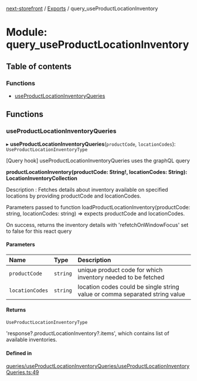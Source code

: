 [next-storefront](../README.md) / [Exports](../modules.md) / query_useProductLocationInventory

# Module: query_useProductLocationInventory

## Table of contents

### Functions

- [useProductLocationInventoryQueries](query_useProductLocationInventory.md#useproductlocationinventoryqueries)

## Functions

### useProductLocationInventoryQueries

▸ **useProductLocationInventoryQueries**(`productCode`, `locationCodes`): `UseProductLocationInventoryType`

[Query hook] useProductLocationInventoryQueries uses the graphQL query

<b>productLocationInventory(productCode: String!, locationCodes: String): LocationInventoryCollection</b>

Description : Fetches details about inventory available on specified locations by providing productCode and locationCodes.

Parameters passed to function loadProductLocationInventory(productCode: string, locationCodes: string) => expects productCode and locationCodes.

On success, returns the inventory details with 'refetchOnWindowFocus' set to false for this react query

#### Parameters

| Name            | Type     | Description                                                                 |
| :-------------- | :------- | :-------------------------------------------------------------------------- |
| `productCode`   | `string` | unique product code for which inventory needed to be fetched                |
| `locationCodes` | `string` | location codes could be single string value or comma separated string value |

#### Returns

`UseProductLocationInventoryType`

'response?.productLocationInventory?.items', which contains list of available inventories.

#### Defined in

[queries/useProductLocationInventoryQueries/useProductLocationInventoryQueries.ts:49](https://github.com/KiboSoftware/nextjs-storefront/blob/2f9709d/hooks/queries/useProductLocationInventoryQueries/useProductLocationInventoryQueries.ts#L49)
